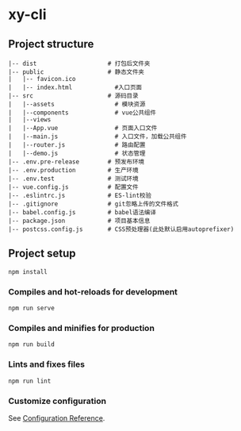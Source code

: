# xy-cli

## Project structure

    |-- dist                    # 打包后文件夹	        
    |-- public                  # 静态文件夹         		                  
    |   |-- favicon.ico				
    |   |-- index.html            #入口页面
    |-- src                     # 源码目录         
    |   |--assets                 # 模块资源
    |   |--components             # vue公共组件
    |   |--views 						
    |   |--App.vue                # 页面入口文件
    |   |--main.js	              # 入口文件，加载公共组件
    |   |--router.js              # 路由配置
    |   |--demo.js	              # 状态管理
    |-- .env.pre-release        # 预发布环境    
    |-- .env.production         # 生产环境       
    |-- .env.test               # 测试环境  
    |-- vue.config.js           # 配置文件 
    |-- .eslintrc.js            # ES-lint校验                   
    |-- .gitignore              # git忽略上传的文件格式   
    |-- babel.config.js         # babel语法编译                        
    |-- package.json       	    # 项目基本信息 
    |-- postcss.config.js       # CSS预处理器(此处默认启用autoprefixer)  


## Project setup
```
npm install
```

### Compiles and hot-reloads for development
```
npm run serve
```

### Compiles and minifies for production
```
npm run build
```

### Lints and fixes files
```
npm run lint
```

### Customize configuration
See [Configuration Reference](https://cli.vuejs.org/config/).
